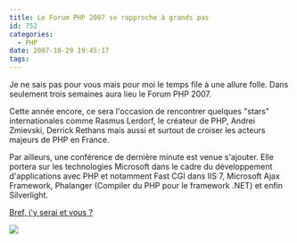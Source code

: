 ```yaml
---
title: Le Forum PHP 2007 se rapproche à grands pas
id: 752
categories:
  - PHP
date: 2007-10-29 19:45:17
tags:
---
```


Je ne sais pas pour vous mais pour moi le temps file à une allure folle. Dans seulement trois semaines aura lieu le Forum PHP 2007.

Cette année encore, ce sera l'occasion de rencontrer quelques "stars" internationales comme Rasmus Lerdorf, le créateur de PHP, Andrei Zmievski, Derrick Rethans mais aussi et surtout de croiser les acteurs majeurs de PHP en France.

Par ailleurs, une conférence de dernière minute est venue s'ajouter. Elle portera sur les technologies Microsoft dans le cadre du développement d'applications avec PHP et notamment Fast CGI dans IIS 7, Microsoft Ajax Framework, Phalanger (Compiler du PHP pour le framework .NET) et enfin Silverlight.

[Bref, j'y serai et vous ?](http://www.afup.org/pages/forumphp2007/)

![](/images/forum-present-2007.png)
